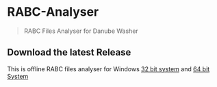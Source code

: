 # RABC-Analyser
> RABC Files Analyser for Danube Washer

## Download the latest Release

This is offline RABC files analyser for Windows [32 bit system](https://github.com/ha5il/RABC-Analyser/raw/master/Release/RABC%20Analyser.exe) and [64 bit System](https://github.com/ha5il/RABC-Analyser/raw/master/x64/Release/RABC%20Analyser.exe)
